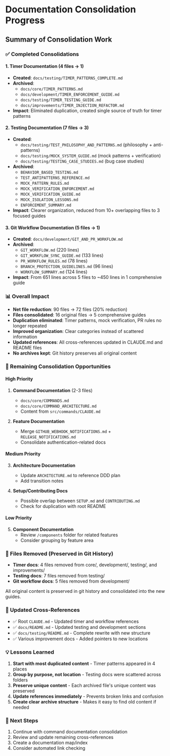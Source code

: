 # Documentation Consolidation Progress

## Summary of Consolidation Work

### ✅ Completed Consolidations

#### 1. Timer Documentation (4 files → 1)
- **Created**: `docs/testing/TIMER_PATTERNS_COMPLETE.md`
- **Archived**: 
  - `docs/core/TIMER_PATTERNS.md`
  - `docs/development/TIMER_ENFORCEMENT_GUIDE.md`
  - `docs/testing/TIMER_TESTING_GUIDE.md`
  - `docs/improvements/TIMER_INJECTION_REFACTOR.md`
- **Impact**: Eliminated duplication, created single source of truth for timer patterns

#### 2. Testing Documentation (7 files → 3)
- **Created**:
  - `docs/testing/TEST_PHILOSOPHY_AND_PATTERNS.md` (philosophy + anti-patterns)
  - `docs/testing/MOCK_SYSTEM_GUIDE.md` (mock patterns + verification)
  - `docs/testing/TESTING_CASE_STUDIES.md` (bug case studies)
- **Archived**:
  - `BEHAVIOR_BASED_TESTING.md`
  - `TEST_ANTIPATTERNS_REFERENCE.md`
  - `MOCK_PATTERN_RULES.md`
  - `MOCK_VERIFICATION_ENFORCEMENT.md`
  - `MOCK_VERIFICATION_GUIDE.md`
  - `MOCK_ISOLATION_LESSONS.md`
  - `ENFORCEMENT_SUMMARY.md`
- **Impact**: Clearer organization, reduced from 10+ overlapping files to 3 focused guides

#### 3. Git Workflow Documentation (5 files → 1)
- **Created**: `docs/development/GIT_AND_PR_WORKFLOW.md`
- **Archived**:
  - `GIT_WORKFLOW.md` (220 lines)
  - `GIT_WORKFLOW_SYNC_GUIDE.md` (133 lines)
  - `PR_WORKFLOW_RULES.md` (78 lines)
  - `BRANCH_PROTECTION_GUIDELINES.md` (96 lines)
  - `WORKFLOW_SUMMARY.md` (124 lines)
- **Impact**: From 651 lines across 5 files to ~450 lines in 1 comprehensive guide

### 📊 Overall Impact

- **Net file reduction**: 90 files → 72 files (20% reduction)
- **Files consolidated**: 16 original files → 5 comprehensive guides
- **Duplication eliminated**: Timer patterns, mock verification, PR rules no longer repeated
- **Improved organization**: Clear categories instead of scattered information
- **Updated references**: All cross-references updated in CLAUDE.md and README files
- **No archives kept**: Git history preserves all original content

### 🎯 Remaining Consolidation Opportunities

#### High Priority
1. **Command Documentation** (2-3 files)
   - `docs/core/COMMANDS.md`
   - `docs/core/COMMAND_ARCHITECTURE.md`
   - Content from `src/commands/CLAUDE.md`

2. **Feature Documentation**
   - Merge `GITHUB_WEBHOOK_NOTIFICATIONS.md` + `RELEASE_NOTIFICATIONS.md`
   - Consolidate authentication-related docs

#### Medium Priority
3. **Architecture Documentation**
   - Update `ARCHITECTURE.md` to reference DDD plan
   - Add transition notes

4. **Setup/Contributing Docs**
   - Possible overlap between `SETUP.md` and `CONTRIBUTING.md`
   - Check for duplication with root README

#### Low Priority
5. **Component Documentation**
   - Review `/components` folder for related features
   - Consider grouping by feature area

### 📁 Files Removed (Preserved in Git History)

- **Timer docs**: 4 files removed from core/, development/, testing/, and improvements/
- **Testing docs**: 7 files removed from testing/
- **Git workflow docs**: 5 files removed from development/

All original content is preserved in git history and consolidated into the new guides.

### 🔄 Updated Cross-References

- ✅ Root `CLAUDE.md` - Updated timer and workflow references
- ✅ `docs/README.md` - Updated testing and development sections
- ✅ `docs/testing/README.md` - Complete rewrite with new structure
- ✅ Various improvement docs - Added pointers to new locations

### 💡 Lessons Learned

1. **Start with most duplicated content** - Timer patterns appeared in 4 places
2. **Group by purpose, not location** - Testing docs were scattered across folders
3. **Preserve unique content** - Each archived file's unique content was preserved
4. **Update references immediately** - Prevents broken links and confusion
5. **Create clear archive structure** - Makes it easy to find old content if needed

### 🚀 Next Steps

1. Continue with command documentation consolidation
2. Review and update remaining cross-references
3. Create a documentation map/index
4. Consider automated link checking